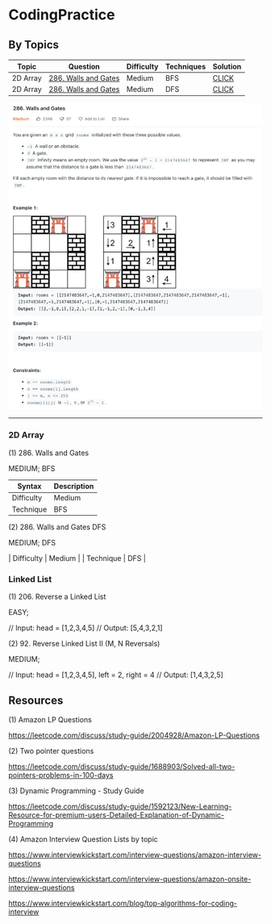 # CodingPractice

## By Topics

| Topic | Question | Difficulty | Techniques | Solution |
| ----- | -------- | ---------- | ---------- | -------- |
|2D Array|[286. Walls and Gates](https://leetcode.com/problems/walls-and-gates/)|Medium| BFS | [CLICK](./essentials/286-Walls-And-Gates.java)
|2D Array|[286. Walls and Gates](https://leetcode.com/problems/walls-and-gates/)|Medium| DFS | [CLICK](./essentials/286-Walls-And-Gates-DFS.java)


![Walls and Gates](./images/286-Walls-and-Gates.png)

---

### 2D Array

(1) 286. Walls and Gates

MEDIUM; BFS

| Syntax | Description |
| ----------- | ----------- |
| Difficulty | Medium |
| Technique | BFS |


(2) 286. Walls and Gates DFS

MEDIUM; DFS

| Difficulty | Medium |
| Technique | DFS |


### Linked List

(1) 206. Reverse a Linked List

EASY; 

// Input: head = [1,2,3,4,5]
// Output: [5,4,3,2,1]


(2) 92. Reverse Linked List II (M, N Reversals)

MEDIUM; 

// Input: head = [1,2,3,4,5], left = 2, right = 4
// Output: [1,4,3,2,5]


## Resources

(1) Amazon LP Questions

https://leetcode.com/discuss/study-guide/2004928/Amazon-LP-Questions

(2) Two pointer questions

https://leetcode.com/discuss/study-guide/1688903/Solved-all-two-pointers-problems-in-100-days

(3) Dynamic Programming - Study Guide

https://leetcode.com/discuss/study-guide/1592123/New-Learning-Resource-for-premium-users-Detailed-Explanation-of-Dynamic-Programming

(4) Amazon Interview Question Lists by topic

https://www.interviewkickstart.com/interview-questions/amazon-interview-questions

https://www.interviewkickstart.com/interview-questions/amazon-onsite-interview-questions

https://www.interviewkickstart.com/blog/top-algorithms-for-coding-interview
